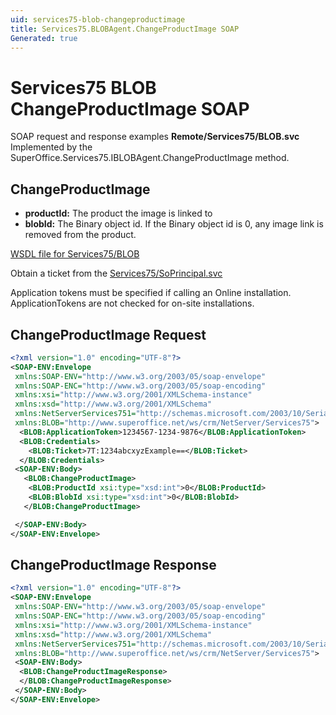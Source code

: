 ```yaml
---
uid: services75-blob-changeproductimage
title: Services75.BLOBAgent.ChangeProductImage SOAP
Generated: true
---
```


# Services75 BLOB ChangeProductImage SOAP

SOAP request and response examples **Remote/Services75/BLOB.svc**
Implemented by the <see cref="M:SuperOffice.Services75.IBLOBAgent.ChangeProductImage">SuperOffice.Services75.IBLOBAgent.ChangeProductImage</see> method.

## ChangeProductImage



* **productId:** The product the image is linked to
* **blobId:** The Binary object id. If the Binary object id is 0, any image link is removed from the product.



[WSDL file for Services75/BLOB](../Services75-BLOB.md)

Obtain a ticket from the [Services75/SoPrincipal.svc](../SoPrincipal/index.md)

Application tokens must be specified if calling an Online installation. ApplicationTokens are not checked for on-site installations.

## ChangeProductImage Request

```xml
<?xml version="1.0" encoding="UTF-8"?>
<SOAP-ENV:Envelope
 xmlns:SOAP-ENV="http://www.w3.org/2003/05/soap-envelope"
 xmlns:SOAP-ENC="http://www.w3.org/2003/05/soap-encoding"
 xmlns:xsi="http://www.w3.org/2001/XMLSchema-instance"
 xmlns:xsd="http://www.w3.org/2001/XMLSchema"
 xmlns:NetServerServices751="http://schemas.microsoft.com/2003/10/Serialization/"
 xmlns:BLOB="http://www.superoffice.net/ws/crm/NetServer/Services75">
  <BLOB:ApplicationToken>1234567-1234-9876</BLOB:ApplicationToken>
  <BLOB:Credentials>
    <BLOB:Ticket>7T:1234abcxyzExample==</BLOB:Ticket>
  </BLOB:Credentials>
 <SOAP-ENV:Body>
   <BLOB:ChangeProductImage>
    <BLOB:ProductId xsi:type="xsd:int">0</BLOB:ProductId>
    <BLOB:BlobId xsi:type="xsd:int">0</BLOB:BlobId>
   </BLOB:ChangeProductImage>

 </SOAP-ENV:Body>
</SOAP-ENV:Envelope>

```


## ChangeProductImage Response

```xml
<?xml version="1.0" encoding="UTF-8"?>
<SOAP-ENV:Envelope
 xmlns:SOAP-ENV="http://www.w3.org/2003/05/soap-envelope"
 xmlns:SOAP-ENC="http://www.w3.org/2003/05/soap-encoding"
 xmlns:xsi="http://www.w3.org/2001/XMLSchema-instance"
 xmlns:xsd="http://www.w3.org/2001/XMLSchema"
 xmlns:NetServerServices751="http://schemas.microsoft.com/2003/10/Serialization/"
 xmlns:BLOB="http://www.superoffice.net/ws/crm/NetServer/Services75">
 <SOAP-ENV:Body>
  <BLOB:ChangeProductImageResponse>
  </BLOB:ChangeProductImageResponse>
 </SOAP-ENV:Body>
</SOAP-ENV:Envelope>

```

